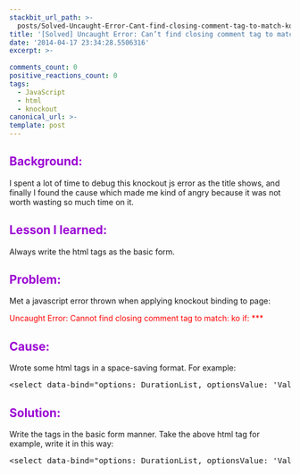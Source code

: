 ```yaml
---
stackbit_url_path: >-
  posts/Solved-Uncaught-Error-Cant-find-closing-comment-tag-to-match-ko-if-
title: '[Solved] Uncaught Error: Can’t find closing comment tag to match: ko if: ***.'
date: '2014-04-17 23:34:28.5506316'
excerpt: >-
  
comments_count: 0
positive_reactions_count: 0
tags: 
  - JavaScript
  - html
  - knockout
canonical_url: >-
template: post
---
```

<h2><font color="#9b00d3">Background:</font></h2>  <p>I spent a lot of time to debug this knockout js error as the title shows, and finally I found the cause which made me kind of angry because it was not worth wasting so much time on it.</p>  <h2><font color="#9b00d3">Lesson I learned:</font></h2>  <p>Always write the html tags as the basic form.</p>  <h2><font color="#9b00d3">Problem:</font></h2>  <p>Met a javascript error thrown when applying knockout binding to page:</p>  <p><font color="#ff0000">Uncaught Error: Cannot find closing comment tag to match: ko if: ***</font></p>  <h2><font color="#9b00d3">Cause:</font></h2>  <p>Wrote some html tags in a space-saving format. For example:</p>  <pre class="brush: html">&lt;select data-bind=&quot;options: DurationList, optionsValue: 'Value', optionsText: 'Text', value: $parent.MonthDuration&quot; /&gt;</pre>

<h2><font color="#9b00d3">Solution:</font></h2>

<p>Write the tags in the basic form manner. Take the above html tag for example, write it in this way:</p>

<pre class="brush: html">&lt;select data-bind=&quot;options: DurationList, optionsValue: 'Value', optionsText: 'Text', value: $parent.MonthDuration&quot;&gt;&lt;/select&gt;</pre>